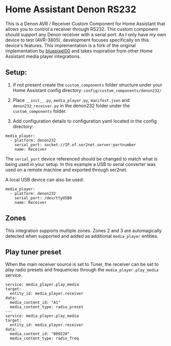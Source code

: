 # Home Assistant Denon RS232

This is a Denon AVR / Receiver Custom Component for Home Assistant that allows you to control a receiver through RS232. This custom component should support any Denon receiver with a serial port.
As I only have my own device to test (AVR-3805), development focuses specifically on this device's features. 
This implementation is a fork of the original implementation by [bluepixel00](https://github.com/bluepixel00/HomeAssistant_Denon_RS232) and takes inspiration from other Home Assistant media player integrations.

## Setup:
1) If not present create the `custom_components` folder structure under your Home Assistant config directory:
`config/custom_components/denon232/`

2) Place `__init__.py`, `media_player.py`, `manifest.json` and `denon232_receiver.py` in the denon232 folder under the `custom_components` folder.

3) Add configuration details to configuration.yaml located in the config directory:

```
media_player:
  - platform: denon232
    serial_port: socket://IP.of.ser2net.server:portnumber
    name: Receiver
```

The `serial_port` device referenced should be changed to match what is being used in your setup. In this example a USB to serial converter was used on a remote machine and exported through ser2net.

A local USB device can also be used:

```
media_player:
  - platform: denon232
    serial_port: /dev/ttyUSB0
    name: Receiver
```


## Zones
This integration supports multiple zones. Zones 2 and 3 are automagically detected when supported and added as additional `media_player` entities.

## Play tuner preset
When the main receiver source is set to Tuner, the receiver can be set to play radio presets and frequencies through the `media_player.play_media` service.

```
service: media_player.play_media
target:
  entity_id: media_player.receiver
data:
  media_content_id: "A1"
  media_content_type: radio_preset
---
service: media_player.play_media
target:
  entity_id: media_player.receiver
data:
  media_content_id: "009220"
  media_content_type: radio_freq
```
